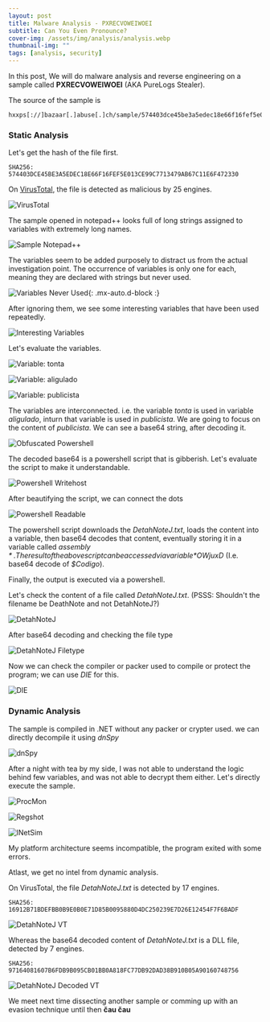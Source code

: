 ```yaml
---
layout: post
title: Malware Analysis - PXRECVOWEIWOEI
subtitle: Can You Even Pronounce?
cover-img: /assets/img/analysis/analysis.webp
thumbnail-img: ""
tags: [analysis, security]
---
```

In this post, We will do malware analysis and reverse engineering on a sample called **PXRECVOWEIWOEI** (AKA PureLogs Stealer).

The source of the sample is

~~~
hxxps[://]bazaar[.]abuse[.]ch/sample/574403dce45be3a5edec18e66f16fef5e013ce99c7713479ab67c11e6f472330/#intel
~~~

### Static Analysis

Let's get the hash of the file first.

~~~
SHA256: 574403DCE45BE3A5EDEC18E66F16FEF5E013CE99C7713479AB67C11E6F472330
~~~

On [VirusTotal](https://www.virustotal.com/gui/file/574403dce45be3a5edec18e66f16fef5e013ce99c7713479ab67c11e6f472330/detection), the file is detected as malicious by 25 engines.

![VirusTotal](../assets/img/analysis/purelog/virustotal-main.png)

The sample opened in notepad++ looks full of long strings assigned to variables with extremely long names.

![Sample Notepad++](../assets/img/analysis/purelog/sample-notepadpp.png)

The variables seem to be added purposely to distract us from the actual investigation point. The occurrence of variables is only one for each, meaning they are declared with strings but never used.

![Variables Never Used](../assets/img/analysis/purelog/variables-never-used.png){: .mx-auto.d-block :}

After ignoring them, we see some interesting variables that have been used repeatedly. 

![Interesting Variables](../assets/img/analysis/purelog/interesting-variables.png)

Let's evaluate the variables.

![Variable: tonta](../assets/img/analysis/purelog/tonta.png)

![Variable: aligulado](../assets/img/analysis/purelog/aligulado.png)

![Variable: publicista](../assets/img/analysis/purelog/publicista.png)

The variables are interconnected. i.e. the variable *tonta* is used in variable *aligulado*, inturn that variable is used in *publicista*.
We are going to focus on the content of *publicista*. We can see a base64 string, after decoding it.

![Obfuscated Powershell](../assets/img/analysis/purelog/obfuscated-powershell.png)

The decoded base64 is a powershell script that is gibberish. Let's evaluate the script to make it understandable.

![Powershell Writehost](../assets/img/analysis/purelog/powershell-writehost.png)

After beautifying the script, we can connect the dots

![Powershell Readable](../assets/img/analysis/purelog/powershell-readable.png)

The powershell script downloads the *DetahNoteJ.txt*, loads the content into a variable, then base64 decodes that content, eventually storing it in a variable called *$assembly*. The result of the above script can be accessed via variable *$OWjuxD* (I.e. base64 decode of *$Codigo*).

Finally, the output is executed via a powershell.

Let's check the content of a file called *DetahNoteJ.txt*. (PSSS: Shouldn't the filename be DeathNote and not DetahNoteJ?)

![DetahNoteJ](../assets/img/analysis/purelog/detahnotej.png)

After base64 decoding and checking the file type

![DetahNoteJ Filetype](../assets/img/analysis/purelog/detahnotej-filetype.png)

Now we can check the compiler or packer used to compile or protect the program; we can use *DIE* for this.

![DIE](../assets/img/analysis/purelog/die.png)

### Dynamic Analysis

The sample is compiled in .NET without any packer or crypter used. we can directly decompile it using *dnSpy*

![dnSpy](../assets/img/analysis/purelog/dnspy.png)

After a night with tea by my side, I was not able to understand the logic behind few variables, and was not able to decrypt them either. Let's directly execute the sample.

![ProcMon](../assets/img/analysis/purelog/procmon.png)

![Regshot](../assets/img/analysis/purelog/regshot.png)

![INetSim](../assets/img/analysis/purelog/inetsim.png)

My platform architecture seems incompatible, the program exited with some errors. 

Atlast, we get no intel from dynamic analysis.

On VirusTotal, the file *DetahNoteJ.txt* is detected by 17 engines.

~~~
SHA256: 16912B71BDEFBB0B9E0B0E71D85B0095880D4DC250239E7D26E12454F7F6BADF
~~~

![DetahNoteJ VT](../assets/img/analysis/purelog/detahnotej-vt.png)

Whereas the base64 decoded content of *DetahNoteJ.txt* is a DLL file, detected by 7 engines.

~~~
SHA256: 97164081607B6FDB9B095CB01BB0A818FC77DB92DAD38B910B05A90160748756
~~~

![DetahNoteJ Decoded VT](../assets/img/analysis/purelog/detahnotej-decoded-vt.png)

We meet next time dissecting another sample or comming up with an evasion technique until then **čau čau**
































